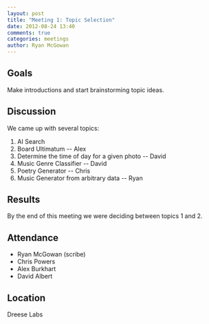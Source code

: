 ```yaml
---
layout: post
title: "Meeting 1: Topic Selection"
date: 2012-08-24 13:40
comments: true
categories: meetings
author: Ryan McGowan
---
```


## Goals

Make introductions and start brainstorming topic ideas.

## Discussion

We came up with several topics:

1.  AI Search
2.  Board Ultimatum -- Alex
3.  Determine the time of day for a given photo -- David
4.  Music Genre Classifier -- David
5.  Poetry Generator -- Chris
6.  Music Generator from arbitrary data -- Ryan


## Results

By the end of this meeting we were deciding between topics 1 and 2.

## Attendance

-   Ryan McGowan (scribe)
-   Chris Powers
-   Alex Burkhart
-   David Albert

## Location

Dreese Labs
